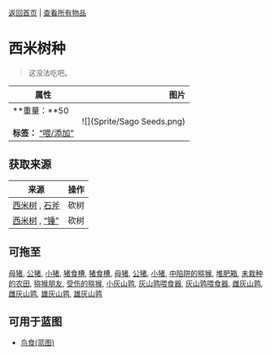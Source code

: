[返回首页](index.md)   |  [查看所有物品](object.md)
# 西米树种  
> 这没法吃吧。  
  
  属性  |   图片   
 ----  |  ----:   
 **重量：**50<br><br>**标签：**	[“喂/添加”](tag_Feed.md)  |  ![](Sprite/Sago Seeds.png)   
  
## 获取来源  
来源  |  操作  
----  |  ----  
[西米树](SagoPalm.md) , [石斧](StoneAxe.md)  |  砍树  
[西米树](SagoPalm.md) , [“锤”](tag_Axe.md)  |  砍树  
## 可拖至  
[母猪](BoarEnclosureFemale.md), [公猪](BoarEnclosureMale.md), [小猪](BoarEnclosurePiglet.md), [猪食槽](BoarFeeder.md), [猪食槽](BoarFeederEmpty.md), [母猪](BoarTiedFemale.md), [公猪](BoarTiedMale.md), [小猪](BoarTiedPiglet.md), [中陷阱的猕猴](CageTrapMacaque.md), [堆肥箱](CompostBin.md), [未栽种的农田](CropPlotEmpty.md), [猕猴朋友](MacaqueFriend.md), [受伤的猕猴](MacaqueWounded.md), [小灰山鹑](PartridgeChick.md), [灰山鹑喂食器](PartridgeFeeder.md), [灰山鹑喂食器](PartridgeFeederEmpty.md), [雌灰山鹑](PartridgeFemaleEnclosure.md), [雌灰山鹑](PartridgeFemaleLive.md), [雄灰山鹑](PartridgeMaleEnclosure.md), [雄灰山鹑](PartridgeMaleLive.md)  
## 可用于蓝图  
- [鸟食(蓝图)](Bp_FeedBird.md)  
  
  
